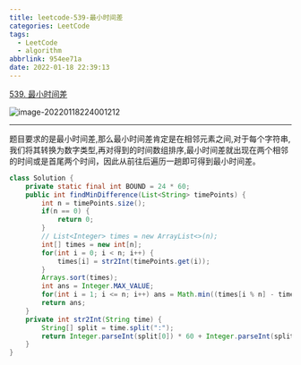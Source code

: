 ```yaml
---
title: leetcode-539-最小时间差
categories: LeetCode
tags:
  - LeetCode
  - algorithm
abbrlink: 954ee71a
date: 2022-01-18 22:39:13
---
```


[539. 最小时间差](https://leetcode-cn.com/problems/minimum-time-difference/)

![image-20220118224001212](https://gitee.com/cao_ziqiang/img/raw/master/20220118224001.png)

<hr/>

题目要求的是最小时间差,那么最小时间差肯定是在相邻元素之间,对于每个字符串,我们将其转换为数字类型,再对得到的时间数组排序,最小时间差就出现在两个相邻的时间或是首尾两个时间，因此从前往后遍历一趟即可得到最小时间差。

```java
class Solution {
    private static final int BOUND = 24 * 60;
    public int findMinDifference(List<String> timePoints) {
        int n = timePoints.size();
        if(n == 0) {
            return 0;
        }
        // List<Integer> times = new ArrayList<>(n);
        int[] times = new int[n];
        for(int i = 0; i < n; i++) {
            times[i] = str2Int(timePoints.get(i));
        }
        Arrays.sort(times);
        int ans = Integer.MAX_VALUE;
        for(int i = 1; i <= n; i++) ans = Math.min((times[i % n] - times[(i - 1) % n] + BOUND) % BOUND, ans);
        return ans;
    }
    private int str2Int(String time) {
        String[] split = time.split(":");
        return Integer.parseInt(split[0]) * 60 + Integer.parseInt(split[1]);
    }
}
```


